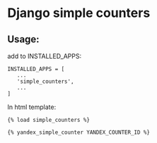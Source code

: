 Django simple counters
====

Usage:
-----

add to INSTALLED_APPS:

```
INSTALLED_APPS = [
   ...
   'simple_counters',
   ...
]
```

In html template:

```
{% load simple_counters %}

{% yandex_simple_counter YANDEX_COUNTER_ID %}
```

